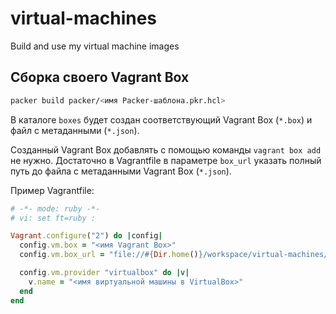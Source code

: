 # virtual-machines
Build and use my virtual machine images

## Сборка своего Vagrant Box

```bash
packer build packer/<имя Packer-шаблона.pkr.hcl>
```

В каталоге `boxes` будет создан соответствующий Vagrant Box (`*.box`) и файл с метаданными (`*.json`).

Созданный Vagrant Box добавлять с помощью команды `vagrant box add` не нужно. Достаточно
в Vagrantfile в параметре `box_url` указать полный путь до файла с метаданными Vagrant Box (`*.json`).

Пример Vagrantfile:

```ruby
# -*- mode: ruby -*-
# vi: set ft=ruby :

Vagrant.configure("2") do |config|
  config.vm.box = "<имя Vagrant Box>"
  config.vm.box_url = "file://#{Dir.home()}/workspace/virtual-machines/boxes/<имя Vagrant Box>.json"

  config.vm.provider "virtualbox" do |v|
    v.name = "<имя виртуальной машины в VirtualBox>"
  end
end
```

